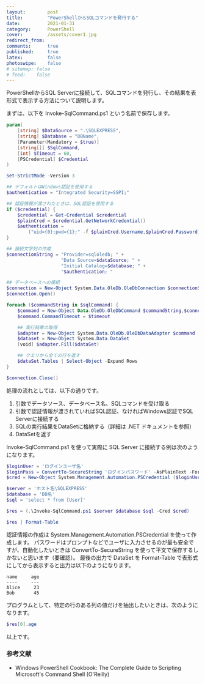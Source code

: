 ```yaml
---
layout:        post
title:         "PowerShellからSQLコマンドを発行する"
date:          2021-01-31
category:      PowerShell
cover:         /assets/cover1.jpg
redirect_from:
comments:      true
published:     true
latex:         false
photoswipe:    false
# sitemap: false
# feed:    false
---
```


PowerShellからSQL Serverに接続して、SQLコマンドを発行し、その結果を表形式で表示する方法について説明します。

まずは、以下を Invoke-SqlCommand.ps1 という名前で保存します。

```powershell
param(
    [string] $DataSource = ".\SQLEXPRESS",
    [string] $Database = "DBName",
    [Parameter(Mandatory = $true)]
    [string[]] $SqlCommand,
    [int] $Timeout = 60,
    [PSCredential] $Credential
)

Set-StrictMode -Version 3

## デフォルトはWindows認証を使用する
$authentication = "Integrated Security=SSPI;"

## 認証情報が渡されたときは、SQL認証を使用する
if ($credential) {
    $credential = Get-Credential $credential
    $plainCred = $credential.GetNetworkCredential()
    $authentication =
        ("uid={0};pwd={1};" -f $plainCred.Username,$plainCred.Password)
}

## 接続文字列の作成
$connectionString = "Provider=sqloledb; " +
                    "Data Source=$dataSource; " +
                    "Initial Catalog=$database; " +
                    "$authentication; "

## データベースへの接続
$connection = New-Object System.Data.OleDb.OleDbConnection $connectionString
$connection.Open()

foreach ($commandString in $sqlCommand) {
    $command = New-Object Data.OleDb.OleDbCommand $commandString,$connection
    $command.CommandTimeout = $timeout

    ## 実行結果の取得
    $adapter = New-Object System.Data.OleDb.OleDbDataAdapter $command
    $dataset = New-Object System.Data.DataSet
    [void] $adapter.Fill($dataSet)

    ## クエリから全ての行を返す
    $dataSet.Tables | Select-Object -Expand Rows
}

$connection.Close()
```

処理の流れとしては、以下の通りです。

1. 引数でデータソース、データベース名、SQLコマンドを受け取る
2. 引数で認証情報が渡されていればSQL認証、なければWindows認証でSQL Serverに接続する
3. SQLの実行結果をDataSetに格納する（詳細は .NET ドキュメントを参照）
4. DataSetを返す

Invoke-SqlCommand.ps1 を使って実際に SQL Server に接続する例は次のようになります。

```powershell
$loginUser = 'ログインユーザ名'
$loginPass = ConvertTo-SecureString 'ログインパスワード' -AsPlainText -Force
$cred = New-Object System.Management.Automation.PSCredential ($loginUser, $loginPass)

$server = 'ホスト名\SQLEXPRESS'
$database = 'DB名'
$sql = 'select * from [User]'

$res = (.\Invoke-SqlCommand.ps1 $server $database $sql -Cred $cred)

$res | Format-Table
```

認証情報の作成は System.Management.Automation.PSCredential を使って作成します。
パスワードはプロンプトなどでユーザに入力させるのが最も安全ですが、自動化したいときは ConvertTo-SecureString を使って平文で保存するしかないと思います（要確認）。
最後の出力で DataSet を Format-Table で表形式にしてから表示すると出力は以下のようになります。

```
name     age
----     ---
Alice     23
Bob       45
```

プログラムとして、特定の行のある列の値だけを抽出したいときは、次のようになります。

```powershell
$res[0].age
```

以上です。


### 参考文献

- Windows PowerShell Cookbook: The Complete Guide to Scripting Microsoft's Command Shell (O'Reilly)
